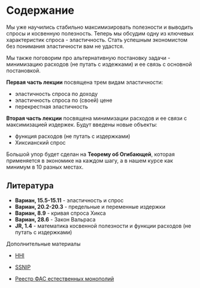 # Содержание

Мы уже научились стабильно максимизировать полезности и выводить спросы и косвенную полезность. Теперь мы обсудим одну из ключевых характеристик спроса - эластичность. Стать успешным экономистом без понимания эластичности вам не удастся. 

Мы также поговорим про альтернативную постановку задачи - минимизацию расходов (не путать с издежками) и ее связь с основной постановкой.

**Первая часть лекции** посвящена трем видам эластичности:

- эластичность спроса по доходу
- эластичность спроса по (своей) цене
- перекрестная эластичность

**Вторая часть лекции** посвящена минимизации расходов и ее связи с максимизацией издержек. Будут введены новые объекты:

- функция расходов (не путать с издержками)
- Хиксианский спрос

Большой упор будет сделан на **Теорему об Огибающей**, которая применяется в экономике на каждом шагу, а в нашем курсе как минимум в 10 разных местах.

## Литература

- **Вариан, 15.5-15.11** - эластичность и спрос
- **Вариан, 20.2-20.3** - предельные и переменные издержки
- **Вариан, 8.9** - кривая спроса Хикса
- **Вариан, 28.6** - Закон Вальраса 
- **JR, 1.4** - математика косвенной полезности и функции расходов (не путать с издержками)


Дополнительные материалы

- [HHI](https://www.wikiwand.com/en/Herfindahl%E2%80%93Hirschman_index)

- [SSNIP](https://www.wikiwand.com/en/Small_but_significant_and_non-transitory_increase_in_price)

- [Реестр ФАС естественных монополий](https://fas.gov.ru/documents/b-n-7a897f93-87da-4a22-86b7-fb4d8c97cbe5)